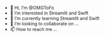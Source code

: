 - 👋 Hi, I’m @OMGToFo
- 👀 I’m interested in Streamlit and Swift
- 🌱 I’m currently learning Streamlit and Swift
- 💞️ I’m looking to collaborate on ...
- 📫 How to reach me ...

<!---
OMGToFo/OMGToFo is a ✨ special ✨ repository because its `README.md` (this file) appears on your GitHub profile.
You can click the Preview link to take a look at your changes.
--->
